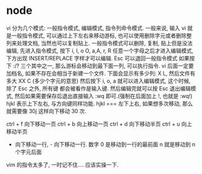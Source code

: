  # node

vi 分为几个模式: 一般指令模式, 编辑模式, 指令列命令模式.
一般来说, 输入 vi 就是一般指令模式, 可以通过上下左右来移动游标, 也可以使用删除字元或者删除整列来处理文档, 当然也可以复制贴上.
一般指令模式可以删除, 复制, 贴上但是没法编辑, 先进入指令模式, 按下 i, I, o O, a,A, r, R 任意一个字母之后才进入编辑模式, 下方出现 INSERT/REPLACE 字样才可以编辑.
Esc 可以退回一般指令模式
如果按下 :/? 三个其中之一, 那么游标会移动到最下面一列, 可以执行指令.
vi 后面一定要加档名, 如果不存在会相当于新建一个文件.
下面会显示有多少列: X L, 然后文件有多大 XX C (多少个字元的意思)
然后按下 i, o, a 就可以进入编辑模式, 这个时候, 除了 Esc 之外, 所有键
都会被看作是输入键.
然后编辑完就可以按 Esc 退出编辑模式, 然后如果需要保存后退出直接输入 :wq 即可.(强制在后面加上 !, 也就是 :wq!)
hjkl 表示上下左右, 与方向键同样功能.
hjkl === 左下上右, 如果想多次移动, 那么就需要像 30j 这样向下移动 30 次.

ctrl + f 向下移动一页
ctrl + b 向上移动一页
ctrl + d 向下移动半页
ctrl + u 向上移动半页

+ 向下移动一行, - 向下移动一行. 数字 0 是移动到一行的最前面
n<space> 就是移动到 n 个字元后面

vim 的指令太多了, 一时记不住....  应该实操一下.